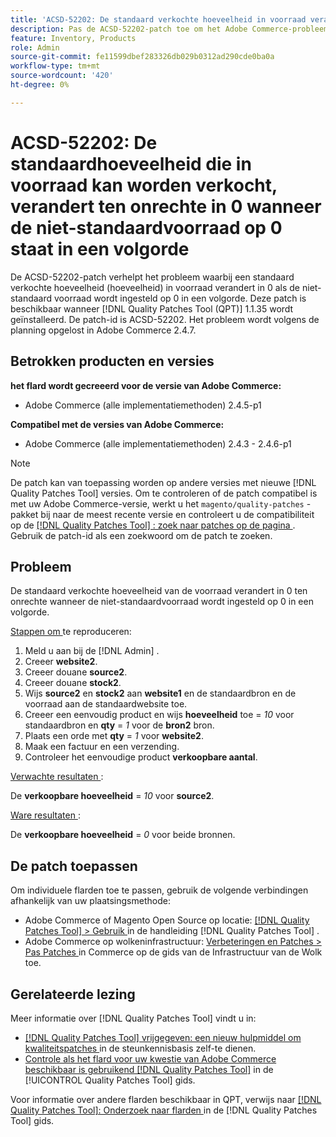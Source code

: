 ```yaml
---
title: 'ACSD-52202: De standaard verkochte hoeveelheid in voorraad verandert in 0 ten onrechte als de niet-standaard voorraad op 0 qty in volgorde is ingesteld.'
description: Pas de ACSD-52202-patch toe om het Adobe Commerce-probleem op te lossen waarbij een standaardhoeveelheid die in voorraad kan worden verkocht, verandert in 0 als de niet-standaardvoorraad is ingesteld op 0 in een bestelling.
feature: Inventory, Products
role: Admin
source-git-commit: fe11599dbef283326db029b0312ad290cde0ba0a
workflow-type: tm+mt
source-wordcount: '420'
ht-degree: 0%

---
```


# ACSD-52202: De standaardhoeveelheid die in voorraad kan worden verkocht, verandert ten onrechte in 0 wanneer de niet-standaardvoorraad op 0 staat in een volgorde

De ACSD-52202-patch verhelpt het probleem waarbij een standaard verkochte hoeveelheid (hoeveelheid) in voorraad verandert in 0 als de niet-standaard voorraad wordt ingesteld op 0 in een volgorde. Deze patch is beschikbaar wanneer [!DNL Quality Patches Tool (QPT)] 1.1.35 wordt geïnstalleerd. De patch-id is ACSD-52202. Het probleem wordt volgens de planning opgelost in Adobe Commerce 2.4.7.

## Betrokken producten en versies

**het flard wordt gecreeerd voor de versie van Adobe Commerce:**

* Adobe Commerce (alle implementatiemethoden) 2.4.5-p1

**Compatibel met de versies van Adobe Commerce:**

* Adobe Commerce (alle implementatiemethoden) 2.4.3 - 2.4.6-p1

>[!NOTE]
>
>De patch kan van toepassing worden op andere versies met nieuwe [!DNL Quality Patches Tool] versies. Om te controleren of de patch compatibel is met uw Adobe Commerce-versie, werkt u het `magento/quality-patches` -pakket bij naar de meest recente versie en controleert u de compatibiliteit op de [[!DNL Quality Patches Tool] : zoek naar patches op de pagina ](https://experienceleague.adobe.com/tools/commerce-quality-patches/index.html) . Gebruik de patch-id als een zoekwoord om de patch te zoeken.

## Probleem

De standaard verkochte hoeveelheid van de voorraad verandert in 0 ten onrechte wanneer de niet-standaardvoorraad wordt ingesteld op 0 in een volgorde.

<u> Stappen om </u> te reproduceren:

1. Meld u aan bij de [!DNL Admin] .
1. Creeer **website2**.
1. Creeer douane **source2**.
1. Creeer douane **stock2**.
1. Wijs **source2** en **stock2** aan **website1** en de standaardbron en de voorraad aan de standaardwebsite toe.
1. Creeer een eenvoudig product en wijs **hoeveelheid** toe = *10* voor standaardbron en **qty** = *1* voor de **bron2** bron.
1. Plaats een orde met **qty** = *1* voor **website2**.
1. Maak een factuur en een verzending.
1. Controleer het eenvoudige product **verkoopbare aantal**.

<u> Verwachte resultaten </u>:

De **verkoopbare hoeveelheid** = *10* voor **source2**.

<u> Ware resultaten </u>:

De **verkoopbare hoeveelheid** = *0* voor beide bronnen.

## De patch toepassen

Om individuele flarden toe te passen, gebruik de volgende verbindingen afhankelijk van uw plaatsingsmethode:

* Adobe Commerce of Magento Open Source op locatie: [[!DNL Quality Patches Tool]  > Gebruik ](/help/tools/quality-patches-tool/usage.md) in de handleiding [!DNL Quality Patches Tool] .
* Adobe Commerce op wolkeninfrastructuur: [ Verbeteringen en Patches > Pas Patches ](https://experienceleague.adobe.com/docs/commerce-cloud-service/user-guide/develop/upgrade/apply-patches.html) in Commerce op de gids van de Infrastructuur van de Wolk toe.

## Gerelateerde lezing

Meer informatie over [!DNL Quality Patches Tool] vindt u in:

* [[!DNL Quality Patches Tool]  vrijgegeven: een nieuw hulpmiddel om kwaliteitspatches ](https://experienceleague.adobe.com/en/docs/commerce-knowledge-base/kb/announcements/commerce-announcements/magento-quality-patches-released-new-tool-to-self-serve-quality-patches) in de steunkennisbasis zelf-te dienen.
* [ Controle als het flard voor uw kwestie van Adobe Commerce beschikbaar is gebruikend  [!DNL Quality Patches Tool]](/help/tools/quality-patches-tool/patches-available-in-qpt/check-patch-for-magento-issue-with-magento-quality-patches.md) in de [!UICONTROL Quality Patches Tool] gids.


Voor informatie over andere flarden beschikbaar in QPT, verwijs naar [[!DNL Quality Patches Tool]: Onderzoek naar flarden ](https://experienceleague.adobe.com/tools/commerce-quality-patches/index.html) in de [!DNL Quality Patches Tool] gids.
